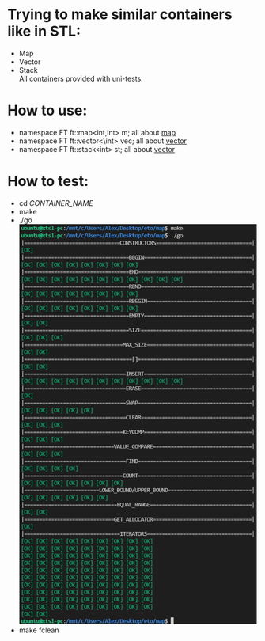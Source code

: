# Trying to make similar containers like in STL:
* Map
* Vector
* Stack  
All containers provided with uni-tests.
# How to use:
* namespace FT ft::map<int,int> m; all about [map](http://www.cplusplus.com/reference/map/map/?kw=map)  
* namespace FT ft::vector<\int\> vec; all about [vector](http://www.cplusplus.com/reference/vector/vector/?kw=vector)  
* namespace FT ft::stack\<int\> st; all about [vector](http://www.cplusplus.com/reference/stack/stack/?kw=stack)  
 
# How to test:  
* cd *CONTAINER_NAME*
* make
* ./go  
![alt-текст](https://github.com/xTSL-echiles/stl_containers/blob/main/test_map.png "How does it look: ")
* make fclean
